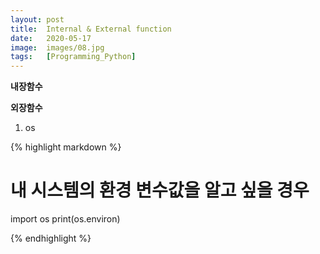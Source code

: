 ```yaml
---
layout: post
title:  Internal & External function
date:   2020-05-17
image:  images/08.jpg
tags:   [Programming_Python]
---
```


**내장함수**

**외장함수**
1. os

{% highlight markdown %}

# 내 시스템의 환경 변수값을 알고 싶을 경우
import os
print(os.environ)

{% endhighlight %}